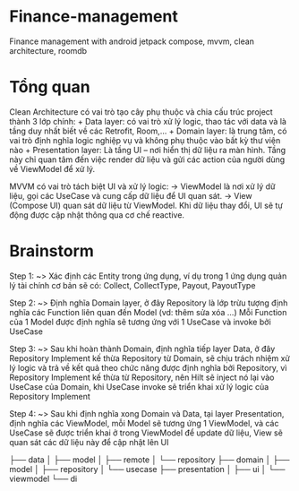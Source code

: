 # Finance-management
Finance management with android jetpack compose, mvvm, clean architecture, roomdb

# Tổng quan
Clean Architecture có vai trò tạo cây phụ thuộc và chia cấu trúc project thành 3 lớp chính:
    + Data layer:  có vai trò xử lý logic, thao tác với data và là tầng duy nhất biết về các Retrofit, Room,...
    + Domain layer: là trung tâm, có vai trò định nghĩa logic nghiệp vụ và không phụ thuộc vào bất kỳ thư viện nào
    + Presentation layer: Là tầng UI – nơi hiển thị dữ liệu ra màn hình. Tầng này chỉ quan tâm đến việc render dữ liệu và gửi các action của người dùng về ViewModel để xử lý. 

MVVM có vai trò tách biệt UI và xử lý logic:
    ->  ViewModel là nơi xử lý dữ liệu, gọi các UseCase và cung cấp dữ liệu để UI quan sát.
    ->  View (Compose UI) quan sát dữ liệu từ ViewModel. Khi dữ liệu thay đổi, UI sẽ tự động được cập nhật thông qua cơ chế reactive.



# Brainstorm

Step 1:
~> Xác định các Entity trong ứng dụng, ví dụ trong 1 ứng dụng quản lý tài chính cơ bản sẽ có: Collect, CollectType, Payout, PayoutType    

Step 2:
~> Định nghĩa Domain layer, ở đây Repository là lớp trừu tượng định nghĩa các Function liên quan đến Model (vd: thêm sửa xóa ...)
    Mỗi Function của 1 Model được định nghĩa sẽ tương ứng với 1 UseCase và invoke bởi UseCase 

Step 3:
~> Sau khi hoàn thành Domain, định nghĩa tiếp layer Data, ở đây Repository Implement kế thừa Repository từ Domain,
    sẽ chịu trách nhiệm xử lý logic và trả về kết quả theo chức năng được định nghĩa bởi Repository, 
    vì Repository Implement kế thừa từ Repository, nên Hilt sẽ inject nó lại vào UseCase của Domain, 
    khi UseCase invoke sẽ triển khai xử lý logic của Repository Implement

Step 4:
~> Sau khi định nghĩa xong Domain và Data, tại layer Presentation, định nghĩa các ViewModel, mỗi Model sẽ tương ứng 1 ViewModel,
    và các UseCase sẽ được triển khai ở trong ViewModel để update dữ liệu, View sẽ quan sát các dữ liệu này để cập nhật lên UI

├── data
│   ├── model
│   ├── remote
│   └── repository
├── domain
│   ├── model
│   ├── repository
│   └── usecase
├── presentation
│   ├── ui
│   └── viewmodel
└── di